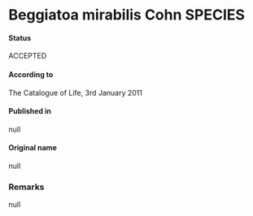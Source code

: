 Beggiatoa mirabilis Cohn SPECIES
=======

#### Status
ACCEPTED

#### According to
The Catalogue of Life, 3rd January 2011

#### Published in
null

#### Original name
null

### Remarks
null